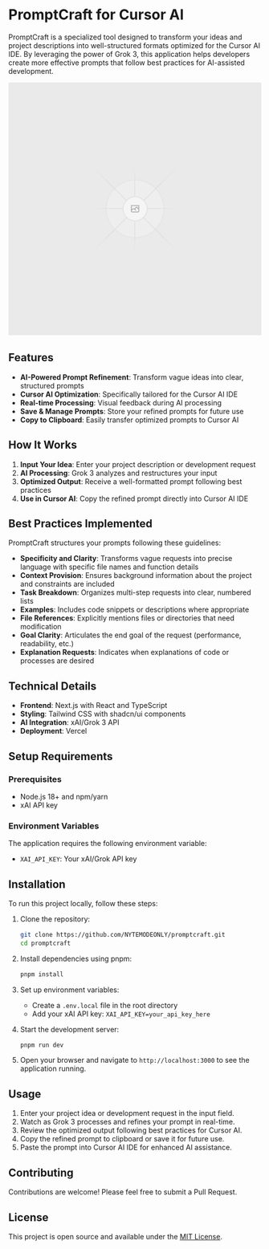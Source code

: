 # PromptCraft for Cursor AI

PromptCraft is a specialized tool designed to transform your ideas and project descriptions into well-structured formats optimized for the Cursor AI IDE. By leveraging the power of Grok 3, this application helps developers create more effective prompts that follow best practices for AI-assisted development.

![PromptCraft Screenshot](public/placeholder.svg)

## Features

- **AI-Powered Prompt Refinement**: Transform vague ideas into clear, structured prompts
- **Cursor AI Optimization**: Specifically tailored for the Cursor AI IDE
- **Real-time Processing**: Visual feedback during AI processing
- **Save & Manage Prompts**: Store your refined prompts for future use
- **Copy to Clipboard**: Easily transfer optimized prompts to Cursor AI

## How It Works

1. **Input Your Idea**: Enter your project description or development request
2. **AI Processing**: Grok 3 analyzes and restructures your input
3. **Optimized Output**: Receive a well-formatted prompt following best practices
4. **Use in Cursor AI**: Copy the refined prompt directly into Cursor AI IDE

## Best Practices Implemented

PromptCraft structures your prompts following these guidelines:

- **Specificity and Clarity**: Transforms vague requests into precise language with specific file names and function details
- **Context Provision**: Ensures background information about the project and constraints are included
- **Task Breakdown**: Organizes multi-step requests into clear, numbered lists
- **Examples**: Includes code snippets or descriptions where appropriate
- **File References**: Explicitly mentions files or directories that need modification
- **Goal Clarity**: Articulates the end goal of the request (performance, readability, etc.)
- **Explanation Requests**: Indicates when explanations of code or processes are desired

## Technical Details

- **Frontend**: Next.js with React and TypeScript
- **Styling**: Tailwind CSS with shadcn/ui components
- **AI Integration**: xAI/Grok 3 API
- **Deployment**: Vercel

## Setup Requirements

### Prerequisites

- Node.js 18+ and npm/yarn
- xAI API key

### Environment Variables

The application requires the following environment variable:

- `XAI_API_KEY`: Your xAI/Grok API key

## Installation

To run this project locally, follow these steps:

1. Clone the repository:
   ```bash
   git clone https://github.com/NYTEMODEONLY/promptcraft.git
   cd promptcraft
   ```

2. Install dependencies using pnpm:
   ```bash
   pnpm install
   ```

3. Set up environment variables:
   - Create a `.env.local` file in the root directory
   - Add your xAI API key: `XAI_API_KEY=your_api_key_here`

4. Start the development server:
   ```bash
   pnpm run dev
   ```

5. Open your browser and navigate to `http://localhost:3000` to see the application running.

## Usage

1. Enter your project idea or development request in the input field.
2. Watch as Grok 3 processes and refines your prompt in real-time.
3. Review the optimized output following best practices for Cursor AI.
4. Copy the refined prompt to clipboard or save it for future use.
5. Paste the prompt into Cursor AI IDE for enhanced AI assistance.

## Contributing

Contributions are welcome! Please feel free to submit a Pull Request.

## License

This project is open source and available under the [MIT License](LICENSE). 